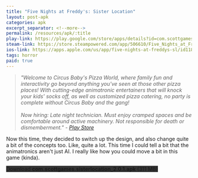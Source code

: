 ```yaml
---
title: "Five Nights at Freddy's: Sister Location"
layout: post-apk
categories: apk
excerpt_separator: <!--more-->
permalink: /resources/apk/:title
play-link: https://play.google.com/store/apps/details?id=com.scottgames.sisterlocation
steam-link: https://store.steampowered.com/app/506610/Five_Nights_at_Freddys_Sister_Location/
ios-link: https://apps.apple.com/us/app/five-nights-at-freddys-sl/id1189781891
tags: horror
paid: true
---
```


> _"Welcome to Circus Baby's Pizza World, where family fun and interactivity go beyond anything you've seen at those *other* pizza places! With cutting-edge animatronic entertainers that will knock your kids' socks off, as well as customized pizza catering, no party is complete without Circus Baby and the gang! <br><br>Now hiring: Late night technician. Must enjoy cramped spaces and be comfortable around active machinery. Not responsible for death or dismemberment." - <a href="https://play.google.com/store/apps/details?id=com.scottgames.sisterlocation">Play Store</a>_

Now this time, they decided to switch up the design, and also change quite a bit of the concepts too. Like, quite a lot. This time I could tell a bit that the animatronics aren't just AI. I really like how you could move a bit in this game (kinda).

<div class="text-center">
    <a class="btn btn-dark btn-block w-100" onclick='apk("com.scottgames.sisterlocation_2.0.1.apk")' style="text-decoration: none; background-color: #333;"> Download <b>com.scottgames.sisterlocation_2.0.1.apk</b> (311 MB)</a>
</div>
